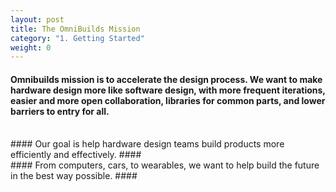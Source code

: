 ```yaml
---
layout: post
title: The OmniBuilds Mission 
category: "1. Getting Started"
weight: 0
---
```



#### **Omnibuilds mission** is to accelerate the design process. We want to make hardware design more like software design, with more frequent iterations, easier and more open collaboration, libraries for common parts, and lower barriers to entry for all. ####
<br>
#### Our goal is help hardware design teams build products more efficiently and effectively. ####
<br>
#### From computers, cars, to wearables, we want to help build the future in the best way possible. ####

